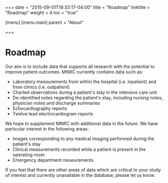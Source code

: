 +++
date = "2015-09-01T19:33:17-04:00"
title = "Roadmap"
linktitle = "Roadmap"
weight = 4
toc = "true"

[menu]
  [menu.main]
    parent = "About"

+++

# Roadmap

Our aim is to include data that supports all research with the potential to improve patient outcomes. MIMIC currently contains data such as:

- Laboratory measurements from within the hospital (i.e. inpatient) and from clinics (i.e. outpatient)
- Charted observations during a patient's stay in the intensive care unit
- De-identified notes regarding the patient's stay, including nursing notes, physician notes and discharge summaries
- Echocardiography reports
- Twelve lead electrocardiogram reports

We hope to supplement MIMIC with additional data in the future. We have particular interest in the following areas:
 
- Images corresponding to any medical imaging performed during the patient's stay
- Clinical measurements recorded while a patient is present in the operating room
- Emergency department measurements
 
If you feel that there are other areas of data which are critical to your study of interest and currently unavailable in the database, please let us know.

 